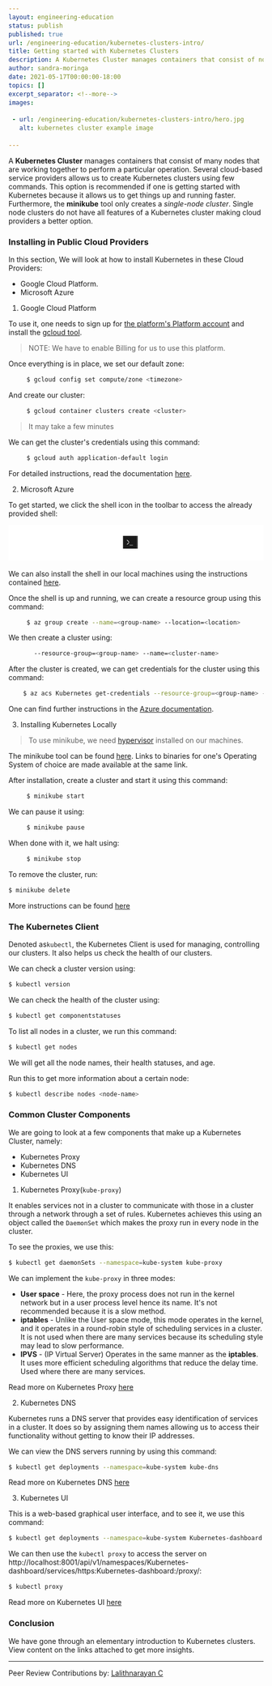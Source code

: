 ```yaml
---
layout: engineering-education
status: publish
published: true
url: /engineering-education/kubernetes-clusters-intro/
title: Getting started with Kubernetes Clusters
description: A Kubernetes Cluster manages containers that consist of nodes that work together to perform a particular operation. In this article, we explore the various alternatives available to deploy containers and understand the components of Kubernetes.
author: sandra-moringa
date: 2021-05-17T00:00:00-18:00
topics: []
excerpt_separator: <!--more-->
images:

 - url: /engineering-education/kubernetes-clusters-intro/hero.jpg
   alt: kubernetes cluster example image

---
```


A **Kubernetes Cluster** manages containers that consist of many nodes that are working together to perform a particular operation. Several cloud-based service providers allows us to create Kubernetes clusters using few commands. This option is recommended if one is getting started with Kubernetes because it allows us to get things up and running faster. Furthermore, the **minikube** tool only creates a *single-node cluster*.  Single node clusters do not have all features of a Kubernetes cluster making cloud providers a better option.

### Installing in Public Cloud Providers

In this section, We will look at how to install Kubernetes in these Cloud Providers:

- Google Cloud Platform.
- Microsoft Azure

1. Google Cloud Platform

To use it, one needs to sign up for [the platform's Platform account](https://console.cloud.google.com/freetrial?_ga=2.256403528.294839319.1619953021-1551188299.1619953021) and install the [gcloud tool](https://cloud.google.com/sdk/docs/install).

> NOTE: We have to enable Billing for us to use this platform.

Once everything is in place, we set our default zone:

```bash
     $ gcloud config set compute/zone <timezone>
```

And create our cluster:

```bash
     $ gcloud container clusters create <cluster>
```

> It may take a few minutes

We can get the cluster's credentials using this command:

```bash
     $ gcloud auth application-default login
```
For detailed instructions, read the documentation [here](https://cloud.google.com/Kubernetes-engine/docs/how-to/).

2. Microsoft Azure

To get started, we click the shell icon in the toolbar to access the already provided shell:

![Shell icon](shell.png)

We can also install the shell in our local machines using the instructions contained [here](https://docs.microsoft.com/cli/azure/install-azure-cli).

Once the shell is up and running, we can create a resource group using this command:

```bash
     $ az group create --name=<group-name> --location=<location>
```

We then create a cluster using:

```bash
       --resource-group=<group-name> --name=<cluster-name>
```

After the cluster is created, we can get credentials
for the cluster using this command:

```bash
    $ az acs Kubernetes get-credentials --resource-group=<group-name> --name=<cluster-name>
```

One can find further instructions in the [Azure documentation](https://docs.microsoft.com/en-us/azure/aks/Kubernetes-walkthrough).

3. Installing Kubernetes Locally

> To use minikube, we need [hypervisor](https://www.vmware.com/topics/glossary/content/hypervisor) installed on our machines.

The minikube tool can be found [here](https://github.com/Kubernetes/minikube). Links to binaries for one's Operating System of choice are made available at the same link.

After installation, create a cluster and start it using this command:

```bash
     $ minikube start
```

We can pause it using:

```bash
     $ minikube pause
```

When done with it, we halt using:

```bash
     $ minikube stop
```

To remove the cluster, run:

```bash
$ minikube delete
```

More instructions can be found [here](https://minikube.sigs.k8s.io/docs/start/)

### The Kubernetes Client

Denoted as`kubectl`, the Kubernetes Client is used for managing, controlling our clusters. It also helps us check the health of our clusters.

We can check a cluster version using:

```bash
$ kubectl version
```

We can check the health of the cluster using:

```bash
$ kubectl get componentstatuses
```

To list all nodes in a cluster, we run this command:

```bash
$ kubectl get nodes
```

We will get all the node names, their health statuses, and age.

Run this to get more information about a certain node:

```bash
$ kubectl describe nodes <node-name>
```
### Common Cluster Components

We are going to look at a few components that make up a Kubernetes Cluster, namely:

- Kubernetes Proxy
- Kubernetes DNS
- Kubernetes UI

1. Kubernetes Proxy(```kube-proxy```)

It enables services not in a cluster to communicate with those in a cluster through a network through a set of rules. Kubernetes achieves this using an object called the `DaemonSet` which makes the proxy run in every node in the cluster.

To see the proxies, we use this:

```bash
$ kubectl get daemonSets --namespace=kube-system kube-proxy

```
We can implement the `kube-proxy` in three modes:
- **User space** - Here, the proxy process does not run in the kernel network but in a user process level hence its name. It's not recommended because it is a slow method.
- **iptables** - Unlike the User space mode, this mode operates in the kernel, and it operates in a round-robin style of scheduling services in a cluster. It is not used when there are many services because its scheduling style may lead to slow performance.
- **IPVS** - (IP Virtual Server) Operates in the same manner as the **iptables**. It uses more efficient scheduling algorithms that reduce the delay time. Used where there are many services.

Read more on Kubernetes Proxy [here](https://Kubernetes.io/docs/concepts/cluster-administration/proxies/)

2. Kubernetes DNS

Kubernetes runs a DNS server that provides easy identification of services in a cluster. It does so by assigning them names allowing us to access their functionality without getting to know their IP addresses.

We can view the DNS servers running by using this command:

```bash
$ kubectl get deployments --namespace=kube-system kube-dns
```
Read more on Kubernetes DNS [here](https://Kubernetes.io/docs/concepts/services-networking/dns-pod-service/)

3. Kubernetes UI

This is a web-based graphical user interface, and to see it, we use this command:

```bash
$ kubectl get deployments --namespace=kube-system Kubernetes-dashboard
```

We can then use the `kubectl proxy` to access the server on http://localhost:8001/api/v1/namespaces/Kubernetes-dashboard/services/https:Kubernetes-dashboard:/proxy/:

```bash
$ kubectl proxy
```
Read more on Kubernetes UI [here](https://Kubernetes.io/docs/tasks/access-application-cluster/web-ui-dashboard/)

### Conclusion

We have gone through an elementary introduction to Kubernetes clusters. View content on the links attached to get more insights.

---
Peer Review Contributions by: [Lalithnarayan C](/engineering-education/authors/lalithnarayan-c/)
